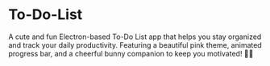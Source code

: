 # To-Do-List
A cute and fun Electron-based To-Do List app that helps you stay organized and track your daily productivity. Featuring a beautiful pink theme, animated progress bar, and a cheerful bunny companion to keep you motivated! 🐰✨
